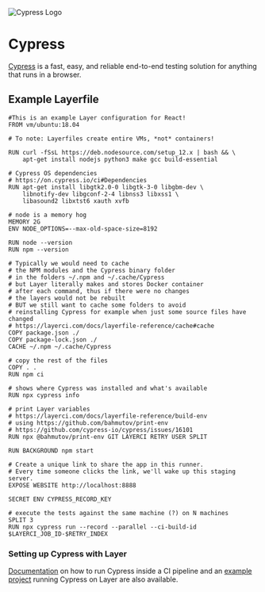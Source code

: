 ![Cypress Logo](/docs/resources/cypress_logo.png)

# Cypress 

[Cypress](https://www.cypress.io/) is a fast, easy, and reliable end-to-end testing solution for anything that runs in a browser. 

## Example Layerfile

```
#This is an example Layer configuration for React!
FROM vm/ubuntu:18.04

# To note: Layerfiles create entire VMs, *not* containers!

RUN curl -fSsL https://deb.nodesource.com/setup_12.x | bash && \
    apt-get install nodejs python3 make gcc build-essential

# Cypress OS dependencies
# https://on.cypress.io/ci#Dependencies
RUN apt-get install libgtk2.0-0 libgtk-3-0 libgbm-dev \
    libnotify-dev libgconf-2-4 libnss3 libxss1 \
    libasound2 libxtst6 xauth xvfb

# node is a memory hog
MEMORY 2G
ENV NODE_OPTIONS=--max-old-space-size=8192

RUN node --version
RUN npm --version

# Typically we would need to cache
# the NPM modules and the Cypress binary folder
# in the folders ~/.npm and ~/.cache/Cypress
# but Layer literally makes and stores Docker container
# after each command, thus if there were no changes
# the layers would not be rebuilt
# BUT we still want to cache some folders to avoid
# reinstalling Cypress for example when just some source files have changed
# https://layerci.com/docs/layerfile-reference/cache#cache
COPY package.json ./
COPY package-lock.json ./
CACHE ~/.npm ~/.cache/Cypress

# copy the rest of the files
COPY . .
RUN npm ci

# shows where Cypress was installed and what's available
RUN npx cypress info

# print Layer variables
# https://layerci.com/docs/layerfile-reference/build-env
# using https://github.com/bahmutov/print-env
# https://github.com/cypress-io/cypress/issues/16101
RUN npx @bahmutov/print-env GIT LAYERCI RETRY USER SPLIT

RUN BACKGROUND npm start

# Create a unique link to share the app in this runner.
# Every time someone clicks the link, we'll wake up this staging server.
EXPOSE WEBSITE http://localhost:8888

SECRET ENV CYPRESS_RECORD_KEY

# execute the tests against the same machine (?) on N machines
SPLIT 3
RUN npx cypress run --record --parallel --ci-build-id $LAYERCI_JOB_ID-$RETRY_INDEX
```

### Setting up Cypress with Layer

[Documentation](https://docs.cypress.io/guides/continuous-integration/introduction#Setting-up-CI) on how to run Cypress inside a CI pipeline and an [example project](https://github.com/bahmutov/cypress-example-layerci) running Cypress on Layer are also available.
